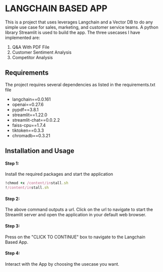 # LANGCHAIN BASED APP

This is a project that uses leverages Langchain and a Vector DB to do any simple use case for sales, marketing, and customer service teams. 
A python library Streamlit is used to build the app. The three usecases I have implemented are:

1. Q&A With PDF File
2. Customer Sentiment Analysis 
3. Competitor Analysis

## Requirements

The project requires several dependencies as listed in the requirements.txt file 

* langchain==0.0.161
* openai==0.27.6
* pypdf==3.8.1
* streamlit==1.22.0
* streamlit-chat==0.0.2.2
* faiss-cpu==1.7.4
* tiktoken==0.3.3
* chromadb==0.3.21

##  Installation and Usage

#### Step 1: 
Install the required packages and start the application

```ruby
!chmod +x /content/install.sh
!/content/install.sh
```

#### Step 2: 
The above command outputs a url. Click on the url to navigate to start the Streamlit server and open the application in your default web browser.

#### Step 3: 
Press on the "CLICK TO CONTINUE" box to navigate to the Langchain Based App.

#### Step 4: 
Interact with the App by choosing the usecase you want.

